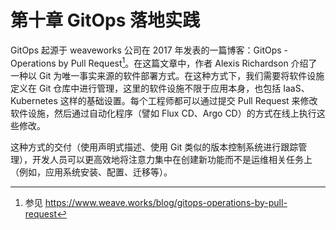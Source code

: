 # 第十章 GitOps 落地实践

GitOps 起源于 weaveworks 公司在 2017 年发表的一篇博客：​GitOps - Operations by Pull Request[^1]。在这篇文章中，作者 Alexis Richardson 介绍了一种以 Git 为唯一事实来源的软件部署方式。在这种方式下，我们需要将软件设施定义在 Git 仓库中进行管理，这里的软件设施不限于应用本身，也包括 IaaS、Kubernetes 这样的基础设置。每个工程师都可以通过提交 Pull Request 来修改软件设施，然后通过自动化程序（譬如 Flux CD、Argo CD）的方式在线上执行这些修改。

这种方式的交付（使用声明式描述、使用 Git 类似的版本控制系统进行跟踪管理），开发人员可以更高效地将注意力集中在创建新功能而不是运维相关任务上（例如，应用系统安装、配置、迁移等）。



[^1]: 参见 https://www.weave.works/blog/gitops-operations-by-pull-request


